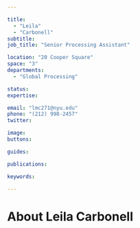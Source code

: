 ```yaml
---

title:
  - "Leila"
  - "Carbonell"
subtitle: 
job_title: "Senior Processing Assistant"

location: "20 Cooper Square"
space: "3"
departments:
  - "Global Processing"

status: 
expertise:

email: "lmc271@nyu.edu"
phone: "(212) 998-2457"
twitter: 

image: 
buttons:

guides:

publications:

keywords:

---
```


# About Leila Carbonell


